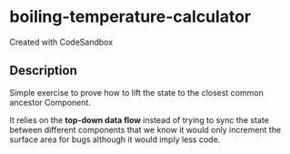 # boiling-temperature-calculator
Created with CodeSandbox

## Description
Simple exercise to prove how to lift the state to the closest common ancestor Component.

It relies on the **top-down data flow** instead of trying to sync the state between different components 
that we know it would only increment the surface area for bugs although it would imply less code.
